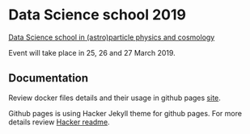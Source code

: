 # Data Science school 2019

[Data Science school in (astro)particle physics and cosmology](http://www.lip.pt/data-science-2019/?p=school)

Event will take place in 25, 26 and 27 March 2019.

## Documentation

Review docker files details and their usage in github pages [site](https://lip-computing.github.io/datascience2019/).

Github pages is using Hacker Jekyll theme for github pages. For more details review [Hacker readme](https://github.com/pages-themes/hacker/blob/master/README.md).
